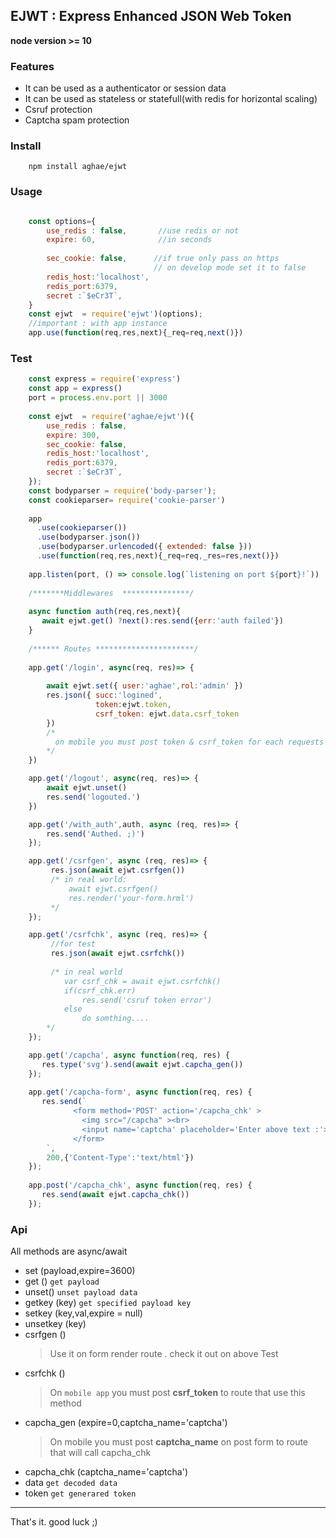 ## __EJWT : Express Enhanced JSON Web Token__
__node version  >= 10__

### Features
- It can be used as a authenticator or session data
- It can be used as stateless or statefull(with redis for horizontal scaling) 
- Csruf protection
- Captcha spam protection

### Install
```
    npm install aghae/ejwt 
```

### Usage
```javascript

    const options={
        use_redis : false,       //use redis or not
        expire: 60,              //in seconds
        
        sec_cookie: false,      //if true only pass on https
                                // on develop mode set it to false
        redis_host:'localhost',
        redis_port:6379,
        secret :`$eCr3T`,
    }
    const ejwt  = require('ejwt')(options); 
    //important : with app instance 
    app.use(function(req,res,next){_req=req,next()})
```

### Test
```javascript
    const express = require('express')
    const app = express()
    port = process.env.port || 3000
    
    const ejwt  = require('aghae/ejwt')({
        use_redis : false,      
        expire: 300,         
        sec_cookie: false,      
        redis_host:'localhost',
        redis_port:6379,
        secret :`$eCr3T`,
    }); 
    const bodyparser = require('body-parser');
    const cookieparser= require('cookie-parser')
    
    app 
      .use(cookieparser())
      .use(bodyparser.json())
      .use(bodyparser.urlencoded({ extended: false }))
      .use(function(req,res,next){_req=req,_res=res,next()})
    
    app.listen(port, () => console.log(`listening on port ${port}!`))
    
    /*******Middlewares  ***************/
    
    async function auth(req,res,next){
       await ejwt.get() ?next():res.send({err:'auth failed'})
    }
    
    /****** Routes **********************/
    
    app.get('/login', async(req, res)=> {
        
        await ejwt.set({ user:'aghae',rol:'admin' })
        res.json({ succ:'logined',
                   token:ejwt.token,
                   csrf_token: ejwt.data.csrf_token
        })
        /* 
          on mobile you must post token & csrf_token for each requests
        */
    })

    app.get('/logout', async(req, res)=> {
        await ejwt.unset()
        res.send('logouted.')
    })

    app.get('/with_auth',auth, async (req, res)=> {
        res.send('Authed. ;)')
    });

    app.get('/csrfgen', async (req, res)=> {
         res.json(await ejwt.csrfgen())
         /* in real world:
             await ejwt.csrfgen()
             res.render('your-form.hrml')
         */
    });

    app.get('/csrfchk', async (req, res)=> {
         //for test
         res.json(await ejwt.csrfchk())
         
         /* in real world
            var csrf_chk = await ejwt.csrfchk()
            if(csrf_chk.err) 
                res.send('csruf token error')
            else
                do somthing....
        */
    });

    app.get('/capcha', async function(req, res) {
       res.type('svg').send(await ejwt.capcha_gen())
    });
    
    app.get('/capcha-form', async function(req, res) {
       res.send(`
              <form method='POST' action='/capcha_chk' >
                <img src="/capcha" ><br>
                <input name='captcha' placeholder='Enter above text :'>
              </form>
        `,
        200,{'Content-Type':'text/html'})
    });
    
    app.post('/capcha_chk', async function(req, res) {
       res.send(await ejwt.capcha_chk())
    });


```

### Api
All methods are async/await 
+ set (payload,expire=3600)
+ get ()   `get payload`     
+ unset()  `unset payload data `
+ getkey (key) `get specified payload key`
+ setkey (key,val,expire = null) 
+ unsetkey (key)
+ csrfgen ()
    >Use it on form render route . check it out on above Test 
+ csrfchk () 
    >On `mobile app` you must post __csrf_token__ to route that use this method 
+ capcha_gen (expire=0,captcha_name='captcha')
    > On mobile you must post __captcha_name__ on post form to route that will call capcha_chk
+ capcha_chk (captcha_name='captcha')
+ data `get decoded data`
+ token `get generared token`

---

That's it.
good luck ;)
